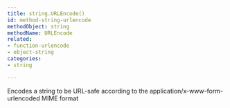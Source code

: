 ```yaml
---
title: string.URLEncode()
id: method-string-urlencode
methodObject: string
methodName: URLEncode
related:
- function-urlencode
- object-string
categories:
- string

---
```


Encodes a string to be URL-safe according to the application/x-www-form-urlencoded MIME format